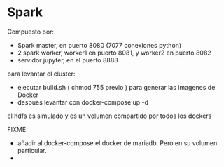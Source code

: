 # Spark

Compuesto por:

- Spark master, en puerto 8080 (7077 conexiones python)
- 2 spark worker, worker1 en puerto 8081, y worker2 en puerto 8082
- servidor jupyter, en el puerto 8888

para levantar el cluster:

- ejecutar build.sh ( chmod 755  previo )  para generar las imagenes de Docker
- despues levantar con docker-compose up -d

el hdfs es simulado y es un volumen compartido por todos los dockers


FIXME:

- añadir al docker-compose el docker de mariadb. Pero en su volumen particular.
- 
